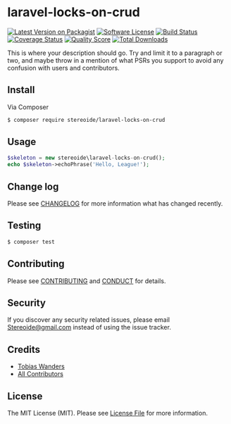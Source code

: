 # laravel-locks-on-crud

[![Latest Version on Packagist][ico-version]][link-packagist]
[![Software License][ico-license]](LICENSE.md)
[![Build Status][ico-travis]][link-travis]
[![Coverage Status][ico-scrutinizer]][link-scrutinizer]
[![Quality Score][ico-code-quality]][link-code-quality]
[![Total Downloads][ico-downloads]][link-downloads]

This is where your description should go. Try and limit it to a paragraph or two, and maybe throw in a mention of what
PSRs you support to avoid any confusion with users and contributors.

## Install

Via Composer

``` bash
$ composer require stereoide/laravel-locks-on-crud
```

## Usage

``` php
$skeleton = new stereoide\laravel-locks-on-crud();
echo $skeleton->echoPhrase('Hello, League!');
```

## Change log

Please see [CHANGELOG](CHANGELOG.md) for more information what has changed recently.

## Testing

``` bash
$ composer test
```

## Contributing

Please see [CONTRIBUTING](CONTRIBUTING.md) and [CONDUCT](CONDUCT.md) for details.

## Security

If you discover any security related issues, please email Stereoide@gmail.com instead of using the issue tracker.

## Credits

- [Tobias Wanders][link-author]
- [All Contributors][link-contributors]

## License

The MIT License (MIT). Please see [License File](LICENSE.md) for more information.

[ico-version]: https://img.shields.io/packagist/v/stereoide/laravel-locks-on-crud.svg?style=flat-square
[ico-license]: https://img.shields.io/badge/license-MIT-brightgreen.svg?style=flat-square
[ico-travis]: https://img.shields.io/travis/stereoide/laravel-locks-on-crud/master.svg?style=flat-square
[ico-scrutinizer]: https://img.shields.io/scrutinizer/coverage/g/stereoide/laravel-locks-on-crud.svg?style=flat-square
[ico-code-quality]: https://img.shields.io/scrutinizer/g/stereoide/laravel-locks-on-crud.svg?style=flat-square
[ico-downloads]: https://img.shields.io/packagist/dt/stereoide/laravel-locks-on-crud.svg?style=flat-square

[link-packagist]: https://packagist.org/packages/stereoide/laravel-locks-on-crud
[link-travis]: https://travis-ci.org/stereoide/laravel-locks-on-crud
[link-scrutinizer]: https://scrutinizer-ci.com/g/stereoide/laravel-locks-on-crud/code-structure
[link-code-quality]: https://scrutinizer-ci.com/g/stereoide/laravel-locks-on-crud
[link-downloads]: https://packagist.org/packages/stereoide/laravel-locks-on-crud
[link-author]: https://github.com/stereoide
[link-contributors]: ../../contributors
